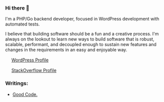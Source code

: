 ### Hi there 👋

I'm a PHP/Go backend developer, focused in WordPress development with automated tests.

I believe that building software should be a fun and a creative process. I'm always on the lookout to learn new ways to build software that is robust, scalable, performant, and decoupled enough to sustain new features and changes in the requirements in an easy and enjoyable way. 

<img src="https://s.w.org/favicon.ico?2" width=16 height=16> [WordPress Profile](https://profiles.wordpress.org/lucasbustamante/)

<img src="https://cdn.sstatic.net/Sites/stackoverflow/Img/favicon.ico?v=ec617d715196" width=16 height=16> [StackOverflow Profile](https://stackoverflow.com/users/2056484/lucas-bustamante?tab=profile)


### Writings:
- [Good Code.](https://lucasbustamante.dev/2022/05/13/good-code/)


